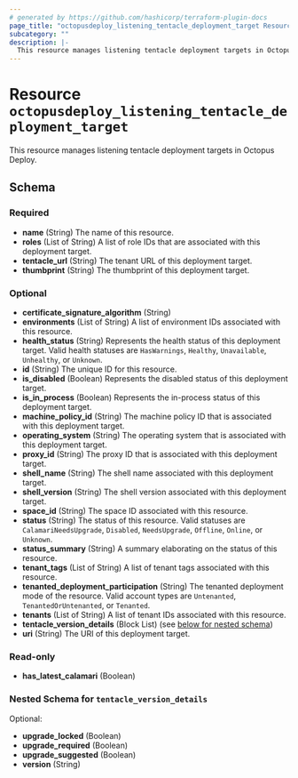 ```yaml
---
# generated by https://github.com/hashicorp/terraform-plugin-docs
page_title: "octopusdeploy_listening_tentacle_deployment_target Resource - terraform-provider-octopusdeploy"
subcategory: ""
description: |-
  This resource manages listening tentacle deployment targets in Octopus Deploy.
---
```


# Resource `octopusdeploy_listening_tentacle_deployment_target`

This resource manages listening tentacle deployment targets in Octopus Deploy.



<!-- schema generated by tfplugindocs -->
## Schema

### Required

- **name** (String) The name of this resource.
- **roles** (List of String) A list of role IDs that are associated with this deployment target.
- **tentacle_url** (String) The tenant URL of this deployment target.
- **thumbprint** (String) The thumbprint of this deployment target.

### Optional

- **certificate_signature_algorithm** (String)
- **environments** (List of String) A list of environment IDs associated with this resource.
- **health_status** (String) Represents the health status of this deployment target. Valid health statuses are `HasWarnings`, `Healthy`, `Unavailable`, `Unhealthy`, or `Unknown`.
- **id** (String) The unique ID for this resource.
- **is_disabled** (Boolean) Represents the disabled status of this deployment target.
- **is_in_process** (Boolean) Represents the in-process status of this deployment target.
- **machine_policy_id** (String) The machine policy ID that is associated with this deployment target.
- **operating_system** (String) The operating system that is associated with this deployment target.
- **proxy_id** (String) The proxy ID that is associated with this deployment target.
- **shell_name** (String) The shell name associated with this deployment target.
- **shell_version** (String) The shell version associated with this deployment target.
- **space_id** (String) The space ID associated with this resource.
- **status** (String) The status of this resource. Valid statuses are `CalamariNeedsUpgrade`, `Disabled`, `NeedsUpgrade`, `Offline`, `Online`, or `Unknown`.
- **status_summary** (String) A summary elaborating on the status of this resource.
- **tenant_tags** (List of String) A list of tenant tags associated with this resource.
- **tenanted_deployment_participation** (String) The tenanted deployment mode of the resource. Valid account types are `Untenanted`, `TenantedOrUntenanted`, or `Tenanted`.
- **tenants** (List of String) A list of tenant IDs associated with this resource.
- **tentacle_version_details** (Block List) (see [below for nested schema](#nestedblock--tentacle_version_details))
- **uri** (String) The URI of this deployment target.

### Read-only

- **has_latest_calamari** (Boolean)

<a id="nestedblock--tentacle_version_details"></a>
### Nested Schema for `tentacle_version_details`

Optional:

- **upgrade_locked** (Boolean)
- **upgrade_required** (Boolean)
- **upgrade_suggested** (Boolean)
- **version** (String)


